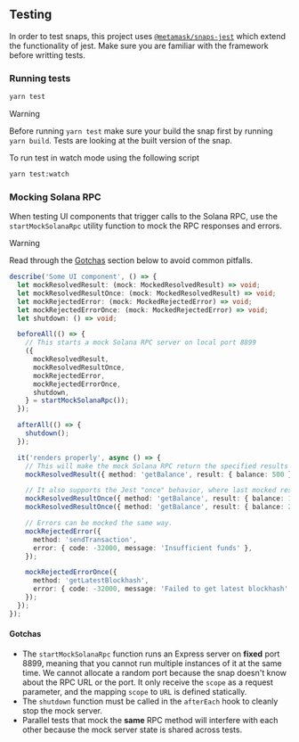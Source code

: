 ## Testing

In order to test snaps, this project uses [`@metamask/snaps-jest`](https://github.com/MetaMask/snaps/tree/main/packages/snaps-jest) which extend the functionality of jest.
Make sure you are familiar with the framework before writting tests.

### Running tests

```bash
yarn test
```

> [!WARNING]  
> Before running `yarn test` make sure your build the snap first by running `yarn build`. Tests are looking at the built version of the snap.

To run test in watch mode using the following script

```bash
yarn test:watch
```

### Mocking Solana RPC

When testing UI components that trigger calls to the Solana RPC, use the `startMockSolanaRpc` utility function to mock the RPC responses and errors.

> [!WARNING]  
> Read through the [Gotchas](#gotchas) section below to avoid common pitfalls.

```ts
describe('Some UI component', () => {
  let mockResolvedResult: (mock: MockedResolvedResult) => void;
  let mockResolvedResultOnce: (mock: MockedResolvedResult) => void;
  let mockRejectedError: (mock: MockedRejectedError) => void;
  let mockRejectedErrorOnce: (mock: MockedRejectedError) => void;
  let shutdown: () => void;

  beforeAll(() => {
    // This starts a mock Solana RPC server on local port 8899
    ({
      mockResolvedResult,
      mockResolvedResultOnce,
      mockRejectedError,
      mockRejectedErrorOnce,
      shutdown,
    } = startMockSolanaRpc());
  });

  afterAll(() => {
    shutdown();
  });

  it('renders properly', async () => {
    // This will make the mock Solana RPC return the specified results for subsequent calls with the `getBalance` method.
    mockResolvedResult({ method: 'getBalance', result: { balance: 500 } });

    // It also supports the Jest "once" behavior, where last mocked response will be the first one used (LIFO).
    mockResolvedResultOnce({ method: 'getBalance', result: { balance: 1000 } });
    mockResolvedResultOnce({ method: 'getBalance', result: { balance: 2000 } });

    // Errors can be mocked the same way.
    mockRejectedError({
      method: 'sendTransaction',
      error: { code: -32000, message: 'Insufficient funds' },
    });

    mockRejectedErrorOnce({
      method: 'getLatestBlockhash',
      error: { code: -32000, message: 'Failed to get latest blockhash' },
    });
  });
});
```

#### Gotchas

- The `startMockSolanaRpc` function runs an Express server on **fixed** port 8899, meaning that you cannot run multiple instances of it at the same time. We cannot allocate a random port because the snap doesn't know about the RPC URL or the port. It only receive the `scope` as a request parameter, and the mapping `scope` to `URL` is defined statically.
- The `shutdown` function must be called in the `afterEach` hook to cleanly stop the mock server.
- Parallel tests that mock the **same** RPC method will interfere with each other because the mock server state is shared across tests.
